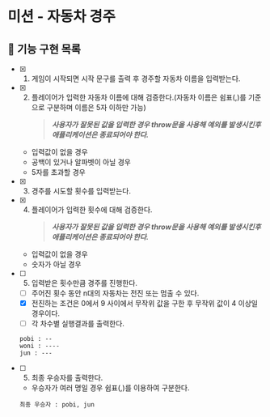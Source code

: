 # 미션 - 자동차 경주

## 🎯 기능 구현 목록

- [x] 1. 게임이 시작되면 시작 문구를 출력 후 경주할 자동차 이름을 입력받는다.

- [x] 2. 플레이어가 입력한 자동차 이름에 대해 검증한다.(자동차 이름은 쉼표(,)를 기준으로 구분하며 이름은 5자 이하만 가능)
     > **_사용자가 잘못된 값을 입력한 경우 throw문을 사용해 예외를 발생시킨후 애플리케이션은 종료되어야 한다._**

  - 입력값이 없을 경우
  - 공백이 있거나 알파벳이 아닐 경우
  - 5자를 초과할 경우

- [x] 3. 경주를 시도할 횟수를 입력받는다.

- [x] 4. 플레이어가 입력한 횟수에 대해 검증한다.
     > **_사용자가 잘못된 값을 입력한 경우 throw문을 사용해 예외를 발생시킨후 애플리케이션은 종료되어야 한다._**

  - 입력값이 없을 경우
  - 숫자가 아닐 경우

- [ ] 5. 입력받은 횟수만큼 경주를 진행한다.

  - [ ] 주어진 횟수 동안 n대의 자동차는 전진 또는 멈출 수 있다.
  - [x] 전진하는 조건은 0에서 9 사이에서 무작위 값을 구한 후 무작위 값이 4 이상일 경우이다.
  - [ ] 각 차수별 실행결과를 출력한다.

  ```
  pobi : --
  woni : ----
  jun : ---
  ```

- [ ] 5. 최종 우승자를 출력한다.

  - 우승자가 여러 명일 경우 쉼표(,)를 이용하여 구분한다.

  ```
  최종 우승자 : pobi, jun
  ```
